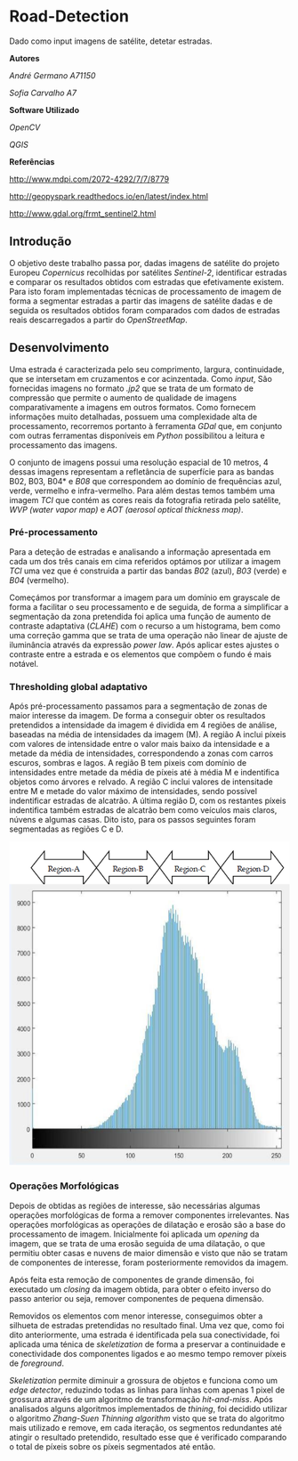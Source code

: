 # Road-Detection
Dado como input imagens de satélite, detetar estradas.

**Autores** 

*André Germano A71150*

*Sofia Carvalho A7*

**Software Utilizado**

*OpenCV*

*QGIS*

**Referências**

http://www.mdpi.com/2072-4292/7/7/8779

http://geopyspark.readthedocs.io/en/latest/index.html

http://www.gdal.org/frmt_sentinel2.html

## Introdução

 O objetivo deste trabalho passa por, dadas imagens de satélite do projeto Europeu *Copernicus* recolhidas por satélites *Sentinel-2*, identificar estradas e comparar os resultados obtidos com estradas que efetivamente existem.
 Para isto foram implementadas técnicas de processamento de imagem de forma a segmentar estradas a partir das imagens de satélite dadas e de seguida os resultados obtidos foram comparados com dados de estradas reais descarregados a partir do *OpenStreetMap*.

## Desenvolvimento

Uma estrada é caracterizada pelo seu comprimento, largura, continuidade, que se intersetam em cruzamentos e cor acinzentada. Como *input*, São fornecidas imagens no formato *.jp2* que se trata de um formato de compressão que permite o aumento de qualidade de imagens comparativamente a imagens em outros formatos. Como fornecem informações muito detalhadas, possuem uma complexidade alta de processamento, recorremos portanto à ferramenta *GDal* que, em conjunto com outras ferramentas disponíveis em *Python* possibilitou a leitura e processamento das imagens.

O conjunto de imagens possui uma resolução espacial de 10 metros, 4 dessas imagens representam a refletância de superfície para as bandas B02, B03, B04* e *B08* que correspondem ao domínio de frequências azul, verde, vermelho e infra-vermelho. Para além destas temos também uma imagem *TCI* que contém as cores reais da fotografia retirada pelo satélite, *WVP (water vapor map)* e *AOT (aerosol optical thickness map)*.

### Pré-processamento

Para a deteção de estradas e analisando a informação apresentada em cada um dos três canais em cima referidos optámos por utilizar a imagem *TCI* uma vez que é construida a partir das bandas *B02* (azul), *B03* (verde) e *B04* (vermelho).

Começámos por transformar a imagem para um domínio em grayscale de forma a facilitar o seu processamento e de seguida, de forma a simplificar a segmentação da zona pretendida foi aplica uma função de aumento de contraste adaptativa (*CLAHE*) com o recurso a um histograma, bem como uma correção gamma que se trata de uma operação não linear de ajuste de iluminância através da expressão *power law*. Após aplicar estes ajustes o contraste entre a estrada e os elementos que compõem o fundo é mais notável.

### Thresholding global adaptativo

Após pré-processamento passamos para a segmentação de zonas de maior interesse da imagem. De forma a conseguir obter os resultados pretendidos a intensidade da imagem é dividida em 4 regiões de análise, baseadas na média de intensidades da imagem (M). A região A inclui píxeis com valores de intensidade entre o valor mais baixo da intensidade e a metade da média de intensidades, correspondendo a zonas com carros escuros, sombras e lagos. A região B tem pixeis com domínio de intensidades entre metade da média de píxeis até à média M e indentifica objetos como árvores e relvado. A região C inclui valores de intensitade entre M e metade do valor máximo de intensidades, sendo possível indentificar estradas de alcatrão. A última região D, com os restantes píxeis indentifica também estradas de alcatrão bem como veículos mais claros, núvens e algumas casas. Dito isto, para os passos seguintes foram segmentadas as regiões C e D.

![alt text](https://github.com/german0/Road-Detection/blob/master/histograma.png)

### Operações Morfológicas

Depois de obtidas as regiões de interesse, são necessárias algumas operações morfológicas de forma a remover componentes irrelevantes. Nas operações morfológicas as operações de dilatação e erosão são a base do processamento de imagem. Inicialmente foi aplicada um *opening* da imagem, que se trata de uma erosão seguida de uma dilatação, o que permitiu obter casas e nuvens de maior dimensão e visto que não se tratam de componentes de interesse, foram posteriormente removidos da imagem.

Após feita esta remoção de componentes de grande dimensão, foi executado um *closing* da imagem obtida, para obter o efeito inverso do passo anterior ou seja, remover componentes de pequena dimensão.

Removidos os elementos com menor interesse, conseguimos obter a silhueta de estradas pretendidas no resultado final. Uma vez que, como foi dito anteriormente, uma estrada é identificada pela sua conectividade, foi aplicada uma ténica de *skeletization* de forma a preservar a continuidade e conectividade dos componentes ligados e ao mesmo tempo remover píxeis de *foreground*.

*Skeletization* permite diminuir a grossura de objetos e funciona como um *edge detector*, reduzindo todas as linhas para linhas com apenas 1 pixel de grossura através de um algoritmo de transformação *hit-and-miss*. Após analisados alguns algoritmos implementados de *thining*, foi decidido utilizar o algoritmo *Zhang-Suen Thinning algorithm* visto que se trata do algoritmo mais utilizado e remove, em cada iteração, os segmentos redundantes até atingir o resultado pretendido, resultado esse que é verificado comparando o total de píxeis sobre os píxeis segmentados até então.


